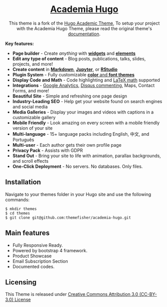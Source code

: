 <div align="center">
  <h1><a href="https://gethugothemes.com/" target="_blank" rel="noopener noreferrer">Academia Hugo</a></h1>
  <p>This theme is a fork of the <a href="https://github.com/gcushen/hugo-academic">Hugo Academic Theme</a>, To setup your project with the Academia Hugo Theme, please read the original theme's <a href="https://sourcethemes.com/academic/docs/" rel="nofollow">documentation</a>.</p>
</div>

**Key features:**

- **Page builder** - Create *anything* with [**widgets**](https://sourcethemes.com/academic/docs/page-builder/) and [**elements**](https://sourcethemes.com/academic/docs/writing-markdown-latex/)
- **Edit any type of content** - Blog posts, publications, talks, slides, projects, and more!
- **Create content** in [**Markdown**](https://sourcethemes.com/academic/docs/writing-markdown-latex/), [**Jupyter**](https://sourcethemes.com/academic/docs/jupyter/), or [**RStudio**](https://sourcethemes.com/academic/docs/install/#install-with-rstudio)
- **Plugin System** - Fully customizable [**color** and **font themes**](https://sourcethemes.com/academic/themes/)
- **Display Code and Math** - Code highlighting and [LaTeX math](https://en.wikibooks.org/wiki/LaTeX/Mathematics) supported
- **Integrations** - [Google Analytics](https://analytics.google.com), [Disqus commenting](https://disqus.com), Maps, Contact Forms, and more!
- **Beautiful Site** - Simple and refreshing one page design
- **Industry-Leading SEO** - Help get your website found on search engines and social media
- **Media Galleries** - Display your images and videos with captions in a customizable gallery
- **Mobile Friendly** - Look amazing on every screen with a mobile friendly version of your site
- **Multi-language** - 15+ language packs including English, 中文, and Português
- **Multi-user** - Each author gets their own profile page
- **Privacy Pack** - Assists with GDPR
- **Stand Out** - Bring your site to life with animation, parallax backgrounds, and scroll effects
- **One-Click Deployment** - No servers. No databases. Only files.

## Installation

Navigate to your themes folder in your Hugo site and use the following commands:

```
$ mkdir themes
$ cd themes
$ git clone git@github.com:themefisher/academia-hugo.git
```

## Main features

* Fully Responsive Ready.
* Powered by bootstrap 4 framework.
* Product Showcase
* Email Subscription Section
* Documented codes.

## Licensing

This Theme is released under [Creative Commons Attribution 3.0 (CC-BY-3.0) License](https://creativecommons.org/licenses/by/3.0/)
